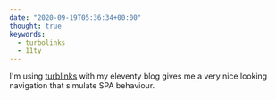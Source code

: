 ```yaml
---
date: "2020-09-19T05:36:34+00:00"
thought: true
keywords: 
  - turbolinks
  - 11ty
---
```


I'm using [turblinks](https://github.com/turbolinks/turbolinks) with my eleventy blog gives me a very nice looking navigation that simulate SPA behaviour.

